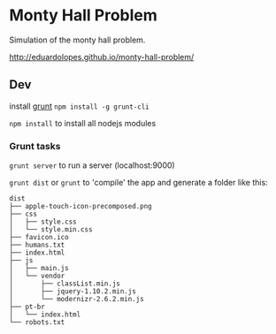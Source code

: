 # Monty Hall Problem

Simulation of the monty hall problem.

http://eduardolopes.github.io/monty-hall-problem/

## Dev



install [grunt](http://gruntjs.com/getting-started) `npm install -g grunt-cli`

`npm install` to install all nodejs modules

### Grunt tasks


`grunt server` to run a server (localhost:9000)

`grunt dist` or `grunt` to 'compile' the app and generate a folder like this:

```
dist
├── apple-touch-icon-precomposed.png
├── css
│   ├── style.css
│   └── style.min.css
├── favicon.ico
├── humans.txt
├── index.html
├── js
│   ├── main.js
│   └── vendor
│       ├── classList.min.js
│       ├── jquery-1.10.2.min.js
│       └── modernizr-2.6.2.min.js
├── pt-br
│   └── index.html
└── robots.txt
```